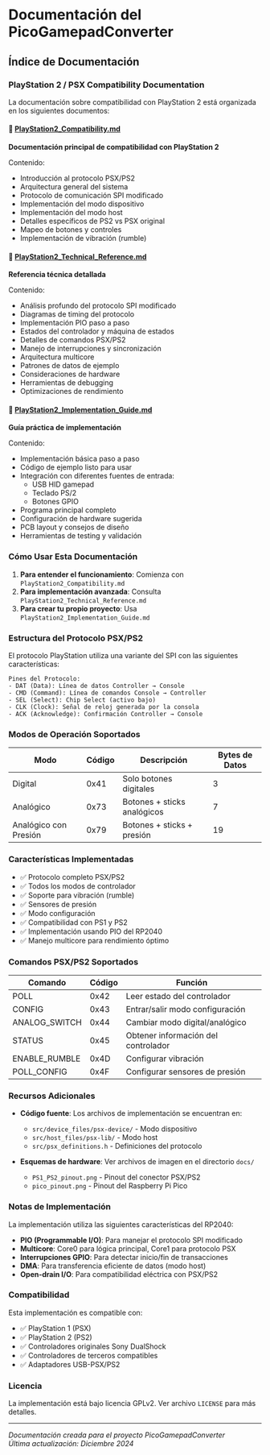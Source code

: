 # Documentación del PicoGamepadConverter

## Índice de Documentación

### PlayStation 2 / PSX Compatibility Documentation

La documentación sobre compatibilidad con PlayStation 2 está organizada en los siguientes documentos:

#### 📖 [PlayStation2_Compatibility.md](./PlayStation2_Compatibility.md)
**Documentación principal de compatibilidad con PlayStation 2**

Contenido:
- Introducción al protocolo PSX/PS2
- Arquitectura general del sistema
- Protocolo de comunicación SPI modificado
- Implementación del modo dispositivo
- Implementación del modo host
- Detalles específicos de PS2 vs PSX original
- Mapeo de botones y controles
- Implementación de vibración (rumble)

#### 🔧 [PlayStation2_Technical_Reference.md](./PlayStation2_Technical_Reference.md)
**Referencia técnica detallada**

Contenido:
- Análisis profundo del protocolo SPI modificado
- Diagramas de timing del protocolo
- Implementación PIO paso a paso
- Estados del controlador y máquina de estados
- Detalles de comandos PSX/PS2
- Manejo de interrupciones y sincronización
- Arquitectura multicore
- Patrones de datos de ejemplo
- Consideraciones de hardware
- Herramientas de debugging
- Optimizaciones de rendimiento

#### 🚀 [PlayStation2_Implementation_Guide.md](./PlayStation2_Implementation_Guide.md)
**Guía práctica de implementación**

Contenido:
- Implementación básica paso a paso
- Código de ejemplo listo para usar
- Integración con diferentes fuentes de entrada:
  - USB HID gamepad
  - Teclado PS/2
  - Botones GPIO
- Programa principal completo
- Configuración de hardware sugerida
- PCB layout y consejos de diseño
- Herramientas de testing y validación

### Cómo Usar Esta Documentación

1. **Para entender el funcionamiento**: Comienza con `PlayStation2_Compatibility.md`
2. **Para implementación avanzada**: Consulta `PlayStation2_Technical_Reference.md`
3. **Para crear tu propio proyecto**: Usa `PlayStation2_Implementation_Guide.md`

### Estructura del Protocolo PSX/PS2

El protocolo PlayStation utiliza una variante del SPI con las siguientes características:

```
Pines del Protocolo:
- DAT (Data): Línea de datos Controller → Console
- CMD (Command): Línea de comandos Console → Controller  
- SEL (Select): Chip Select (activo bajo)
- CLK (Clock): Señal de reloj generada por la consola
- ACK (Acknowledge): Confirmación Controller → Console
```

### Modos de Operación Soportados

| Modo | Código | Descripción | Bytes de Datos |
|------|--------|-------------|----------------|
| Digital | 0x41 | Solo botones digitales | 3 |
| Analógico | 0x73 | Botones + sticks analógicos | 7 |
| Analógico con Presión | 0x79 | Botones + sticks + presión | 19 |

### Características Implementadas

- ✅ Protocolo completo PSX/PS2
- ✅ Todos los modos de controlador
- ✅ Soporte para vibración (rumble)
- ✅ Sensores de presión
- ✅ Modo configuración
- ✅ Compatibilidad con PS1 y PS2
- ✅ Implementación usando PIO del RP2040
- ✅ Manejo multicore para rendimiento óptimo

### Comandos PSX/PS2 Soportados

| Comando | Código | Función |
|---------|--------|---------|
| POLL | 0x42 | Leer estado del controlador |
| CONFIG | 0x43 | Entrar/salir modo configuración |
| ANALOG_SWITCH | 0x44 | Cambiar modo digital/analógico |
| STATUS | 0x45 | Obtener información del controlador |
| ENABLE_RUMBLE | 0x4D | Configurar vibración |
| POLL_CONFIG | 0x4F | Configurar sensores de presión |

### Recursos Adicionales

- **Código fuente**: Los archivos de implementación se encuentran en:
  - `src/device_files/psx-device/` - Modo dispositivo
  - `src/host_files/psx-lib/` - Modo host
  - `src/psx_definitions.h` - Definiciones del protocolo

- **Esquemas de hardware**: Ver archivos de imagen en el directorio `docs/`
  - `PS1_PS2_pinout.png` - Pinout del conector PSX/PS2
  - `pico_pinout.png` - Pinout del Raspberry Pi Pico

### Notas de Implementación

La implementación utiliza las siguientes características del RP2040:

- **PIO (Programmable I/O)**: Para manejar el protocolo SPI modificado
- **Multicore**: Core0 para lógica principal, Core1 para protocolo PSX
- **Interrupciones GPIO**: Para detectar inicio/fin de transacciones
- **DMA**: Para transferencia eficiente de datos (modo host)
- **Open-drain I/O**: Para compatibilidad eléctrica con PSX/PS2

### Compatibilidad

Esta implementación es compatible con:

- ✅ PlayStation 1 (PSX)
- ✅ PlayStation 2 (PS2)
- ✅ Controladores originales Sony DualShock
- ✅ Controladores de terceros compatibles
- ✅ Adaptadores USB-PSX/PS2

### Licencia

La implementación está bajo licencia GPLv2. Ver archivo `LICENSE` para más detalles.

---

*Documentación creada para el proyecto PicoGamepadConverter*  
*Última actualización: Diciembre 2024*